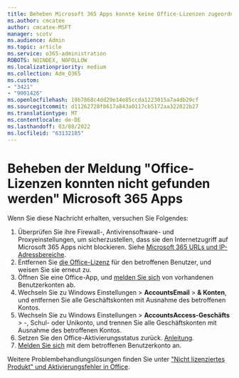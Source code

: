 ```yaml
---
title: Beheben Microsoft 365 Apps konnte keine Office-Lizenzen zugeordnete Nachricht finden
ms.author: cmcatee
author: cmcatee-MSFT
manager: scotv
ms.audience: Admin
ms.topic: article
ms.service: o365-administration
ROBOTS: NOINDEX, NOFOLLOW
ms.localizationpriority: medium
ms.collection: Adm_O365
ms.custom:
- "3421"
- "9001426"
ms.openlocfilehash: 19b7868c4dd29e14e85ccda1223015a7a4db29cf
ms.sourcegitcommit: d11262728f0617a843a0117cb5172aa322022b27
ms.translationtype: MT
ms.contentlocale: de-DE
ms.lasthandoff: 03/08/2022
ms.locfileid: "63132185"
---
```

# <a name="fixing-the-microsoft-365-apps-couldnt-find-office-licenses-associated-message"></a>Beheben der Meldung "Office-Lizenzen konnten nicht gefunden werden" Microsoft 365 Apps

Wenn Sie diese Nachricht erhalten, versuchen Sie Folgendes:

1. Überprüfen Sie ihre Firewall-, Antivirensoftware- und Proxyeinstellungen, um sicherzustellen, dass sie den Internetzugriff auf Microsoft 365 Apps nicht blockieren. Siehe [Microsoft 365 URLs und IP-Adressbereiche](https://docs.microsoft.com/office365/enterprise/urls-and-ip-address-ranges).
2. Entfernen Sie [die Office-Lizenz](https://docs.microsoft.com/microsoft-365/admin/manage/assign-licenses-to-users) für den betroffenen Benutzer, und weisen Sie sie erneut zu. 
3. Öffnen Sie eine Office-App, und [melden Sie sich](https://support.office.com/article/5a20dc11-47e9-4b6f-945d-478cb6d92071) von vorhandenen Benutzerkonten ab.
4. Wechseln Sie zu Windows Einstellungen > **AccountsEmail** >  **& Konten**, und entfernen Sie alle Geschäftskonten mit Ausnahme des betroffenen Kontos.
5. Wechseln Sie zu Windows Einstellungen > **AccountsAccess-Geschäfts** > -, Schul- oder Unikonto, und trennen Sie alle Geschäftskonten mit Ausnahme des betroffenen Kontos.
6. Setzen Sie den Office-Aktivierungsstatus zurück. [Anleitung](https://docs.microsoft.com/office365/troubleshoot/activation/reset-office-365-proplus-activation-state).
7. [Melden Sie sich](https://support.office.com/article/628ea040-f265-49de-b986-be09c3ebf8a9) mit dem betroffenen Benutzerkonto an.

Weitere Problembehandlungslösungen finden Sie unter ["Nicht lizenziertes Produkt" und Aktivierungsfehler in Office](https://support.office.com/Article/0d23d3c0-c19c-4b2f-9845-5344fedc4380).